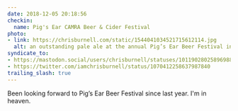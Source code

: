 ```yaml
---
date: 2018-12-05 20:18:56
checkin:
  name: Pig's Ear CAMRA Beer & Cider Festival
photo:
- link: https://chrisburnell.com/static/1544041034521715612114.jpg
  alt: an outstanding pale ale at the annual Pig’s Ear Beer Festival in London
syndicate_to:
- https://mastodon.social/users/chrisburnell/statuses/101190280258969887
- https://twitter.com/iamchrisburnell/status/1070412258637987840
trailing_slash: true
---
```


Been looking forward to Pig’s Ear Beer Festival since last year. I'm in heaven.

